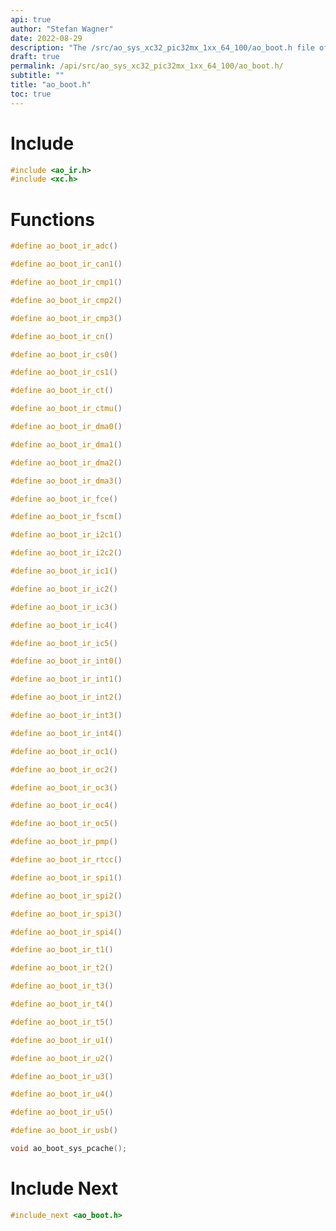 ```yaml
---
api: true
author: "Stefan Wagner"
date: 2022-08-29
description: "The /src/ao_sys_xc32_pic32mx_1xx_64_100/ao_boot.h file of the ao real-time operating system."
draft: true
permalink: /api/src/ao_sys_xc32_pic32mx_1xx_64_100/ao_boot.h/
subtitle: ""
title: "ao_boot.h"
toc: true
---
```


# Include

```c
#include <ao_ir.h>
#include <xc.h>
```

# Functions

```c
#define ao_boot_ir_adc()
```

```c
#define ao_boot_ir_can1()
```

```c
#define ao_boot_ir_cmp1()
```

```c
#define ao_boot_ir_cmp2()
```

```c
#define ao_boot_ir_cmp3()
```

```c
#define ao_boot_ir_cn()
```

```c
#define ao_boot_ir_cs0()
```

```c
#define ao_boot_ir_cs1()
```

```c
#define ao_boot_ir_ct()
```

```c
#define ao_boot_ir_ctmu()
```

```c
#define ao_boot_ir_dma0()
```

```c
#define ao_boot_ir_dma1()
```

```c
#define ao_boot_ir_dma2()
```

```c
#define ao_boot_ir_dma3()
```

```c
#define ao_boot_ir_fce()
```

```c
#define ao_boot_ir_fscm()
```

```c
#define ao_boot_ir_i2c1()
```

```c
#define ao_boot_ir_i2c2()
```

```c
#define ao_boot_ir_ic1()
```

```c
#define ao_boot_ir_ic2()
```

```c
#define ao_boot_ir_ic3()
```

```c
#define ao_boot_ir_ic4()
```

```c
#define ao_boot_ir_ic5()
```

```c
#define ao_boot_ir_int0()
```

```c
#define ao_boot_ir_int1()
```

```c
#define ao_boot_ir_int2()
```

```c
#define ao_boot_ir_int3()
```

```c
#define ao_boot_ir_int4()
```

```c
#define ao_boot_ir_oc1()
```

```c
#define ao_boot_ir_oc2()
```

```c
#define ao_boot_ir_oc3()
```

```c
#define ao_boot_ir_oc4()
```

```c
#define ao_boot_ir_oc5()
```

```c
#define ao_boot_ir_pmp()
```

```c
#define ao_boot_ir_rtcc()
```

```c
#define ao_boot_ir_spi1()
```

```c
#define ao_boot_ir_spi2()
```

```c
#define ao_boot_ir_spi3()
```

```c
#define ao_boot_ir_spi4()
```

```c
#define ao_boot_ir_t1()
```

```c
#define ao_boot_ir_t2()
```

```c
#define ao_boot_ir_t3()
```

```c
#define ao_boot_ir_t4()
```

```c
#define ao_boot_ir_t5()
```

```c
#define ao_boot_ir_u1()
```

```c
#define ao_boot_ir_u2()
```

```c
#define ao_boot_ir_u3()
```

```c
#define ao_boot_ir_u4()
```

```c
#define ao_boot_ir_u5()
```

```c
#define ao_boot_ir_usb()
```

```c
void ao_boot_sys_pcache();
```

# Include Next

```c
#include_next <ao_boot.h>
```

